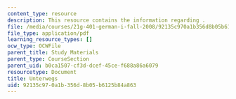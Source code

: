 ```yaml
---
content_type: resource
description: This resource contains the information regarding .
file: /media/courses/21g-401-german-i-fall-2008/92135c970a1b356d8b05b6125b84a863_MIT21G_401F08_unter.pdf
file_type: application/pdf
learning_resource_types: []
ocw_type: OCWFile
parent_title: Study Materials
parent_type: CourseSection
parent_uid: b0ca1507-cf3d-dcef-45ce-f688a86a6079
resourcetype: Document
title: Unterwegs
uid: 92135c97-0a1b-356d-8b05-b6125b84a863
---
```

